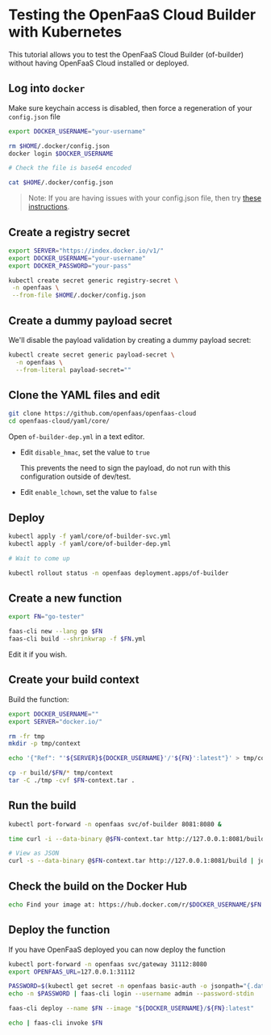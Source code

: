 
# Testing the OpenFaaS Cloud Builder with Kubernetes

This tutorial allows you to test the OpenFaaS Cloud Builder (of-builder) without having OpenFaaS Cloud installed or deployed.

## Log into `docker`

Make sure keychain access is disabled, then force a regeneration of your `config.json` file

```sh
export DOCKER_USERNAME="your-username"

rm $HOME/.docker/config.json
docker login $DOCKER_USERNAME

# Check the file is base64 encoded

cat $HOME/.docker/config.json
```

> Note: If you are having issues with your config.json file, then try [these instructions](https://github.com/openfaas-incubator/ofc-bootstrap#prepare-your-docker-registry).

## Create a registry secret

```sh
export SERVER="https://index.docker.io/v1/"
export DOCKER_USERNAME="your-username"
export DOCKER_PASSWORD="your-pass"

kubectl create secret generic registry-secret \
 -n openfaas \
 --from-file $HOME/.docker/config.json
```

## Create a dummy payload secret

We'll disable the payload validation by creating a dummy payload secret:

```sh
kubectl create secret generic payload-secret \
  -n openfaas \
  --from-literal payload-secret=""
```

## Clone the YAML files and edit

```sh
git clone https://github.com/openfaas/openfaas-cloud
cd openfaas-cloud/yaml/core/
```

Open `of-builder-dep.yml` in a text editor.

* Edit `disable_hmac`, set the value to `true`

  This prevents the need to sign the payload, do not run with this configuration outside of dev/test.

* Edit `enable_lchown`, set the value to `false`

## Deploy

```sh
kubectl apply -f yaml/core/of-builder-svc.yml
kubectl apply -f yaml/core/of-builder-dep.yml

# Wait to come up

kubectl rollout status -n openfaas deployment.apps/of-builder
```

## Create a new function

```sh
export FN="go-tester"

faas-cli new --lang go $FN
faas-cli build --shrinkwrap -f $FN.yml
```

Edit it if you wish.

## Create your build context

Build the function:

```sh
export DOCKER_USERNAME=""
export SERVER="docker.io/"

rm -fr tmp
mkdir -p tmp/context

echo '{"Ref": "'${SERVER}${DOCKER_USERNAME}'/'${FN}':latest"}' > tmp/com.openfaas.docker.config

cp -r build/$FN/* tmp/context
tar -C ./tmp -cvf $FN-context.tar .
```

## Run the build

```sh
kubectl port-forward -n openfaas svc/of-builder 8081:8080 &

time curl -i --data-binary @$FN-context.tar http://127.0.0.1:8081/build

# View as JSON
curl -s --data-binary @$FN-context.tar http://127.0.0.1:8081/build | jq
```

## Check the build on the Docker Hub

```sh
echo Find your image at: https://hub.docker.com/r/$DOCKER_USERNAME/$FN
```

## Deploy the function

If you have OpenFaaS deployed you can now deploy the function

```sh
kubectl port-forward -n openfaas svc/gateway 31112:8080
export OPENFAAS_URL=127.0.0.1:31112

PASSWORD=$(kubectl get secret -n openfaas basic-auth -o jsonpath="{.data.basic-auth-password}" | base64 --decode; echo)
echo -n $PASSWORD | faas-cli login --username admin --password-stdin

faas-cli deploy --name $FN --image "${DOCKER_USERNAME}/${FN}:latest"

echo | faas-cli invoke $FN
```
